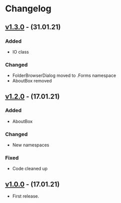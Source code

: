 # Changelog

## [v1.3.0] - (31.01.21)

### Added

 - IO class

### Changed

 - FolderBrowserDialog moved to .Forms namespace
 - AboutBox removed
 
## [v1.2.0] - (17.01.21)

### Added

 - AboutBox

### Changed

 - New namespaces

### Fixed

- Code cleaned up

## [v1.0.0] - (17.01.21)

 - First release.

[v1.3.0]: https://github.com/Limows/WinMobileIO/releases/tag/v1.3.0
[v1.2.0]: https://github.com/Limows/WinMobileIO/releases/tag/v1.2.0
[v1.0.0]: https://github.com/Limows/WinMobileIO/releases/tag/v1.0.0
